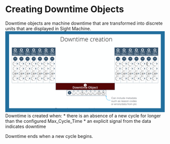 # Creating Downtime Objects
 Downtime objects are machine downtime that are transformed into discrete units that are displayed in Sight Machine.
 ![](downtimeCreation.png)
  Downtime is created when:
    * there is an absence of a new cycle for longer than the configured Max_Cycle_Time
    * an explicit signal from the data indicates downtime

  Downtime ends when a new cycle begins.
